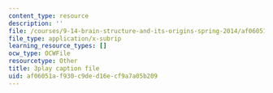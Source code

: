 ```yaml
---
content_type: resource
description: ''
file: /courses/9-14-brain-structure-and-its-origins-spring-2014/af06051af930c9ded16ecf9a7a05b209_555117.srt
file_type: application/x-subrip
learning_resource_types: []
ocw_type: OCWFile
resourcetype: Other
title: 3play caption file
uid: af06051a-f930-c9de-d16e-cf9a7a05b209
---
```


